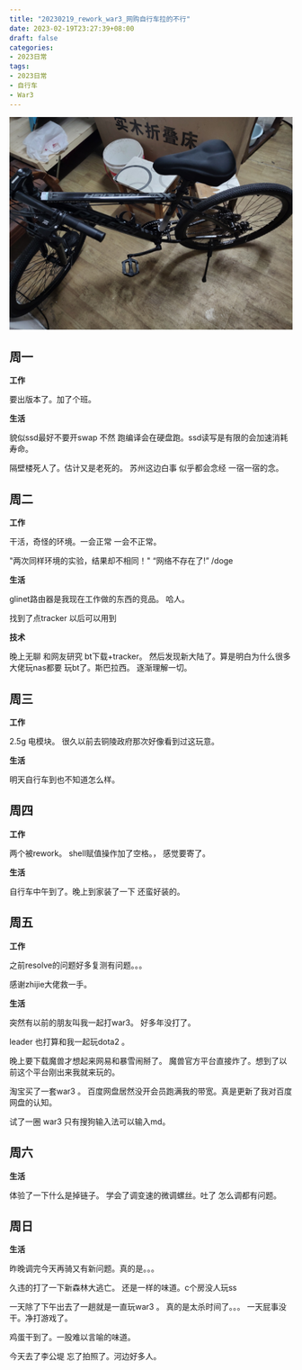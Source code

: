 ```yaml
---
title: "20230219_rework_war3_网购自行车拉的不行"
date: 2023-02-19T23:27:39+08:00
draft: false
categories:
- 2023日常
tags:
- 2023日常
- 自行车
- War3
---
```


![问题一堆的网购relaigh自行车](https://raw.githubusercontent.com/nianyisi/20220717/main/2023/2/IMG_20230226_215910422_HDR.jpg)


## 周一

**工作**

要出版本了。加了个班。

**生活**

貌似ssd最好不要开swap 不然 跑编译会在硬盘跑。ssd读写是有限的会加速消耗寿命。

隔壁楼死人了。估计又是老死的。 苏州这边白事 似乎都会念经 一宿一宿的念。


## 周二

**工作**

干活，奇怪的环境。一会正常 一会不正常。 

"两次同样环境的实验，结果却不相同！"   “网络不存在了!”  /doge

**生活**

glinet路由器是我现在工作做的东西的竞品。  哈人。

找到了点tracker 以后可以用到


**技术**

晚上无聊 和网友研究 bt下载+tracker。 然后发现新大陆了。算是明白为什么很多大佬玩nas都要 玩bt了。斯巴拉西。 逐渐理解一切。




## 周三


**工作**

2.5g 电模块。  很久以前去铜陵政府那次好像看到过这玩意。



**生活**

明天自行车到也不知道怎么样。 



## 周四


**工作**

 两个被rework。 shell赋值操作加了空格。， 感觉要寄了。


**生活**

自行车中午到了。晚上到家装了一下 还蛮好装的。



## 周五


**工作**

之前resolve的问题好多复测有问题。。。

感谢zhijie大佬救一手。


**生活**

突然有以前的朋友叫我一起打war3。 好多年没打了。

leader 也打算和我一起玩dota2 。 

晚上要下载魔兽才想起来网易和暴雪闹掰了。 魔兽官方平台直接炸了。想到了以前这个平台刚出来我就来玩的。

淘宝买了一套war3 。 百度网盘居然没开会员跑满我的带宽。真是更新了我对百度网盘的认知。


试了一圈 war3 只有搜狗输入法可以输入md。


## 周六

**生活**


体验了一下什么是掉链子。  学会了调变速的微调螺丝。吐了 怎么调都有问题。



## 周日



**生活**

昨晚调完今天再骑又有新问题。真的是。。。

久违的打了一下新森林大逃亡。 还是一样的味道。c个房没人玩ss

一天除了下午出去了一趟就是一直玩war3  。 真的是太杀时间了。。。 一天屁事没干。净打游戏了。

鸡蛋干到了。一股难以言喻的味道。

今天去了李公堤 忘了拍照了。河边好多人。


